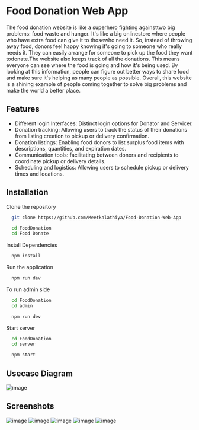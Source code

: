 
# Food Donation Web App

The food donation website is like a superhero fighting againsttwo big problems: food waste and hunger. It's like a big onlinestore where people who have extra food can give it to thosewho need it. So, instead of throwing away food, donors feel happy knowing it's going to someone who really needs it. They can easily arrange for someone to pick up the food they want todonate.The website also keeps track of all the donations. This means everyone can see where the food is going and how it's being used. By looking at this information, people can figure out better ways to share food and make sure it's helping as many people as possible. Overall, this website is a shining example of people coming together to solve big problems and make the world a better place.




## Features

-  Different login Interfaces: Distinct login options for Donator and Servicer.
-  Donation tracking: Allowing users to track the status of their donations from listing creation to pickup or delivery confirmation.
-  Donation listings: Enabling food donors to list surplus food items with descriptions, quantities, and expiration dates.
-  Communication tools: facilitating between donors and recipients to coordinate pickup or delivery details.
-   Scheduling and logistics: Allowing users to schedule pickup or delivery times and locations.



## Installation

Clone the repository

```bash
  git clone https://github.com/Meetkalathiya/Food-Donation-Web-App

  cd FoodDonation
  cd Food Donate
```
Install Dependencies

```bash
  npm install
```
Run the application

```bash
  npm run dev
```
To run admin side 

```bash
  cd FoodDonation
  cd admin

  npm run dev
```
Start server
```bash
  cd FoodDonation
  cd server

  npm start
```
 ## Usecase Diagram
 ![image](https://github.com/Meetkalathiya/Food-Donation-Web-App/assets/92502594/3f39db99-31db-4d63-a307-1382c08bff1e)

 ## Screenshots
 ![image](https://github.com/Meetkalathiya/Food-Donation-Web-App/assets/92502594/0f0e8573-8be8-401d-ad97-a3dd113b7946)
 ![image](https://github.com/Meetkalathiya/Food-Donation-Web-App/assets/92502594/5efd72d8-a189-4184-a639-8c03c5bd43b0)
 ![image](https://github.com/Meetkalathiya/Food-Donation-Web-App/assets/92502594/84b0d94a-8afb-4c16-87f5-9e9a5b56ea5f)
 ![image](https://github.com/Meetkalathiya/Food-Donation-Web-App/assets/92502594/0006283f-1333-49f2-836d-df280c647b2d)
 ![image](https://github.com/Meetkalathiya/Food-Donation-Web-App/assets/92502594/6348211a-102c-4d6c-aa8a-037c81e0b16b)
 






 

    


    
